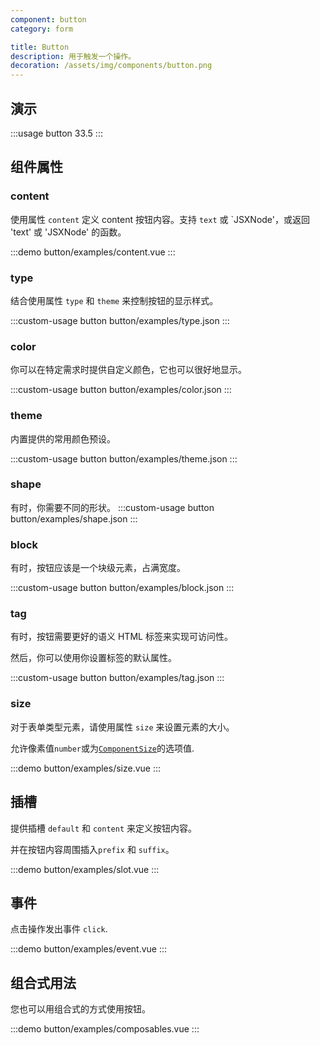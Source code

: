 ```yaml
---
component: button
category: form

title: Button
description: 用于触发一个操作。
decoration: /assets/img/components/button.png
---
```


## 演示
:::usage button 33.5
:::

## 组件属性

### content

使用属性 `content` 定义 content 按钮内容。支持 `text` 或 `JSXNode'，或返回 'text' 或 'JSXNode' 的函数。

:::demo
button/examples/content.vue
:::

### type
结合使用属性 `type` 和 `theme` 来控制按钮的显示样式。

:::custom-usage button
button/examples/type.json
:::

### color
你可以在特定需求时提供自定义颜色，它也可以很好地显示。

:::custom-usage button
button/examples/color.json
:::

### theme
内置提供的常用颜色预设。

:::custom-usage button
button/examples/theme.json
:::

### shape
有时，你需要不同的形状。
:::custom-usage button
button/examples/shape.json
:::

### block
有时，按钮应该是一个块级元素，占满宽度。

:::custom-usage button
button/examples/block.json
:::

### tag
有时，按钮需要更好的语义 HTML 标签来实现可访问性。

然后，你可以使用你设置标签的默认属性。

:::custom-usage button
button/examples/tag.json
:::

### size
对于表单类型元素，请使用属性 `size` 来设置元素的大小。

允许像素值`number`或为[`ComponentSize`](https://github.com/Kythuen/white-block/blob/main/packages/core/src/components/types.ts)的选项值.

:::demo
button/examples/size.vue
:::

## 插槽
提供插槽 `default` 和 `content` 来定义按钮内容。

并在按钮内容周围插入`prefix` 和 `suffix`。

:::demo
button/examples/slot.vue
:::

## 事件
点击操作发出事件 `click`.

:::demo
button/examples/event.vue
:::

## 组合式用法
您也可以用组合式的方式使用按钮。

:::demo
button/examples/composables.vue
:::